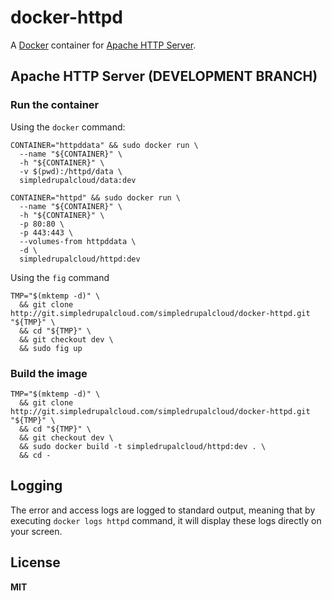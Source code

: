 # docker-httpd

A [Docker](https://docker.com/) container for [Apache HTTP Server](http://httpd.apache.org/).

## Apache HTTP Server (DEVELOPMENT BRANCH)

### Run the container

Using the `docker` command:

    CONTAINER="httpddata" && sudo docker run \
      --name "${CONTAINER}" \
      -h "${CONTAINER}" \
      -v $(pwd):/httpd/data \
      simpledrupalcloud/data:dev

    CONTAINER="httpd" && sudo docker run \
      --name "${CONTAINER}" \
      -h "${CONTAINER}" \
      -p 80:80 \
      -p 443:443 \
      --volumes-from httpddata \
      -d \
      simpledrupalcloud/httpd:dev

Using the `fig` command

    TMP="$(mktemp -d)" \
      && git clone http://git.simpledrupalcloud.com/simpledrupalcloud/docker-httpd.git "${TMP}" \
      && cd "${TMP}" \
      && git checkout dev \
      && sudo fig up

### Build the image

    TMP="$(mktemp -d)" \
      && git clone http://git.simpledrupalcloud.com/simpledrupalcloud/docker-httpd.git "${TMP}" \
      && cd "${TMP}" \
      && git checkout dev \
      && sudo docker build -t simpledrupalcloud/httpd:dev . \
      && cd -

## Logging

The error and access logs are logged to standard output, meaning that by executing `docker logs httpd` command, it will display these logs directly on your screen.

## License

**MIT**
